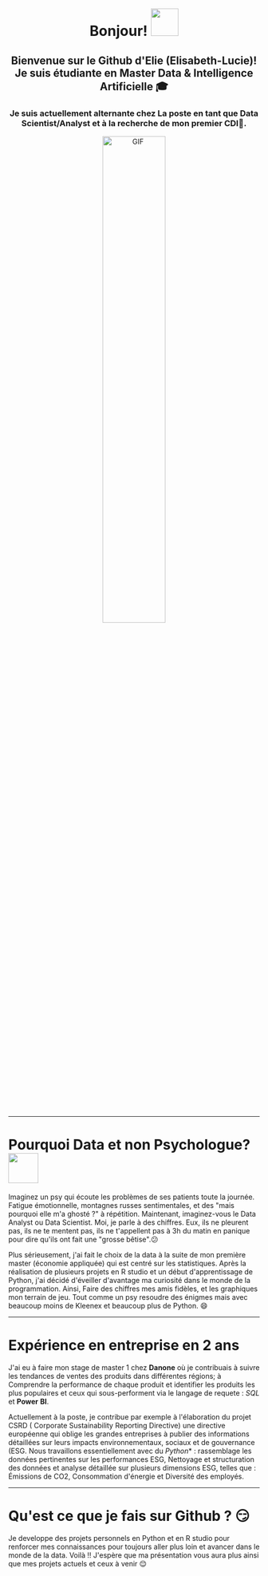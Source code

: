   <h1 align="center">Bonjour!  <img src="https://github.com/mitul3737/mitul3737/blob/main/Wave.gif" height="55px" width="55px"></h1>

  <h2 align="center">
    Bienvenue sur le Github d'Elie (Elisabeth-Lucie)! Je suis étudiante en Master Data & Intelligence Artificielle 🎓<fr>
  </h2>

  <h3 align="center">
    Je suis actuellement alternante chez La poste en tant que Data Scientist/Analyst et à la recherche de mon premier CDI🚀.<fr>
  </h3>


<p align="center">
  <img align="center" width="50%" alt="GIF" src="https://i.makeagif.com/media/8-04-2023/n7aAMC.gif"/>
</p>

_______________________________________________________________________

# Pourquoi Data et non Psychologue? <img align="center" src="https://media4.giphy.com/media/Ll22OhMLAlVDb8UQWe/giphy.gif" width="60">


Imaginez un psy qui écoute les problèmes de ses patients toute la journée. Fatigue émotionnelle, montagnes russes sentimentales, et des "mais pourquoi elle m'a ghosté ?" à répétition. Maintenant, imaginez-vous le Data Analyst ou Data Scientist. Moi, je parle à des chiffres. Eux, ils ne pleurent pas, ils ne te mentent pas, ils ne t'appellent pas à 3h du matin en panique pour dire qu'ils ont fait une "grosse bêtise".😕

Plus sérieusement, j'ai fait le choix de la data à la suite de mon première master (économie appliquée) qui est centré sur les statistiques. Après la réalisation de plusieurs projets en R studio et un début d'apprentissage de Python, j'ai décidé d'éveiller d'avantage ma curiosité dans le monde de la programmation. Ainsi, Faire des chiffres mes amis fidèles, et les graphiques mon terrain de jeu. Tout comme un psy resoudre des énigmes mais avec beaucoup moins de Kleenex et beaucoup plus de Python. 😄

_______________________________________________________________________

# Expérience en entreprise en 2 ans

J'ai eu à faire mon stage de master 1 chez **Danone** où je contribuais à suivre les tendances de ventes des produits dans différentes régions; à Comprendre la performance de chaque produit et identifier les produits les plus populaires et ceux qui sous-performent via le langage de requete : *SQL* et **Power** **BI**. 

Actuellement à la poste, je contribue par exemple à l'élaboration du projet CSRD ( Corporate Sustainability Reporting Directive) une directive européenne qui oblige les grandes entreprises à publier des informations détaillées sur leurs impacts environnementaux, sociaux et de gouvernance (ESG. Nous travaillons essentiellement avec du *Python** : rassemblage les données pertinentes sur les performances ESG, Nettoyage et structuration des données et analyse détaillée sur plusieurs dimensions ESG, telles que : Émissions de CO2, Consommation d'énergie et Diversité des employés. 

_______________________________________________________________________

# Qu'est ce que je fais sur Github ? 😏

Je developpe des projets personnels en Python et en R studio pour renforcer mes connaissances pour toujours aller plus loin et avancer dans le monde de la data. 
Voilà !! J'espère que ma présentation vous aura plus ainsi que mes projets actuels et ceux à venir  😌 
